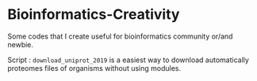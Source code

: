 # Bioinformatics-Creativity
Some codes that I create useful for bioinformatics community or/and newbie.

Script : `download_uniprot_2019` is a easiest way to download automatically proteomes files of organisms without using modules.
